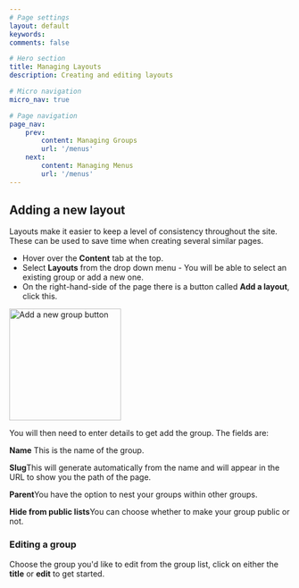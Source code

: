 ```yaml
---
# Page settings
layout: default
keywords:
comments: false

# Hero section
title: Managing Layouts
description: Creating and editing layouts

# Micro navigation
micro_nav: true

# Page navigation
page_nav:
    prev:
        content: Managing Groups
        url: '/menus'
    next:
        content: Managing Menus
        url: '/menus'
---
```

<h2 id="layout-section">Adding a new layout</h2>
<p>Layouts make it easier to keep a level of consistency throughout the site. These can be used to save time when creating several similar pages.</p>
<ul>
    <li>Hover over the <strong>Content</strong> tab at the top.</li>
    <li>Select <strong>Layouts</strong> from the drop down menu - You will be able to select an existing group or add a new one.</li> 
    <li>On the right-hand-side of the page there is a button called <strong>Add a layout</strong>, click this.</li>
</ul>
<img src="../images/new-layout.png" style="width:200px" alt="Add a new group button">

<p>You will then need to enter details to get add the group. The fields are:</p>
<div class="callout callout--info">
    <p><strong>Name</strong> This is the name of the group.</p>
    <p><strong>Slug</strong>This will generate automatically from the name and will appear in the URL to show you the path of the page.</p>
    <p><strong>Parent</strong>You have the option to nest your groups within other groups.</p>
    <p><strong>Hide from public lists</strong>You can choose whether to make your group public or not.</p>
</div>
<h3 id="group-subsection">Editing a group</h3>
<p>Choose the group you'd like to edit from the group list, click on either the <strong>title</strong> or <strong>edit</strong> to get started.</p>






